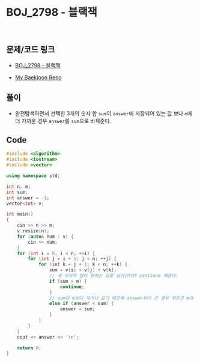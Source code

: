 # BOJ_2798 - 블랙잭

&nbsp;

## 문제/코드 링크

- [BOJ_2798 - 블랙잭](https://www.acmicpc.net/problem/2798)

- [My Baekjoon Repo](https://github.com/Meantint/Baekjoon)

## 풀이

- 완전탐색하면서 선택한 3개의 숫자 합 `sum`이 `answer`에 저장되어 있는 값 보다 `m`에 더 가까운 경우 `answer`를 `sum`으로 바꿔준다.

## Code

```cpp
#include <algorithm>
#include <iostream>
#include <vector>

using namespace std;

int n, m;
int sum;
int answer = -1;
vector<int> v;

int main()
{
    cin >> n >> m;
    v.resize(n);
    for (auto& num : v) {
        cin >> num;
    }
    for (int i = 0; i < n; ++i) {
        for (int j = i + 1; j < n; ++j) {
            for (int k = j + 1; k < n; ++k) {
                sum = v[i] + v[j] + v[k];
                // 세 숫자의 합이 원하는 값을 넘어간다면 continue 해준다.
                if (sum > m) {
                    continue;
                }
                // sum이 m보다 작거나 같기 떄문에 answer보다 큰 경우 무조건 m과 더 가깝다.
                else if (answer < sum) {
                    answer = sum;
                }
            }
        }
    }
    cout << answer << '\n';

    return 0;
}
```
